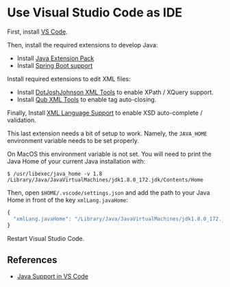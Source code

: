 # Use Visual Studio Code as IDE

First, install [VS Code](https://code.visualstudio.com).

Then, install the required extensions to develop Java:

- Install [Java Extension Pack](https://marketplace.visualstudio.com/items?itemName=vscjava.vscode-java-pack)
- Install [Spring Boot support](https://marketplace.visualstudio.com/items?itemName=Pivotal.vscode-spring-boot)

Install required extensions to edit XML files:

- Install [DotJoshJohnson XML Tools](https://marketplace.visualstudio.com/items?itemName=DotJoshJohnson.xml) to enable XPath / XQuery support.
- Install [Qub XML Tools](https://marketplace.visualstudio.com/items?itemName=qub.qub-xml-vscode) to enable tag auto-closing.

Finally, Install [XML Language Support](https://marketplace.visualstudio.com/items?itemName=IBM.XMLLanguageSupport) to enable XSD auto-complete / validation.

This last extension needs a bit of setup to work. Namely, the `JAVA_HOME` environment variable needs to be set properly.

On MacOS this environment variable is not set. You will need to print the Java Home of your current Java installation with:

```
$ /usr/libexec/java_home -v 1.8
/Library/Java/JavaVirtualMachines/jdk1.8.0_172.jdk/Contents/Home
```

Then, open `$HOME/.vscode/settings.json` and add the path to your Java Home in front of the key `xmlLang.javaHome`:

```js
{
  "xmlLang.javaHome": "/Library/Java/JavaVirtualMachines/jdk1.8.0_172.jdk/Contents/Home"
}
```

Restart Visual Studio Code.

## References

- [Java Support in VS Code](https://code.visualstudio.com/docs/languages/java)
